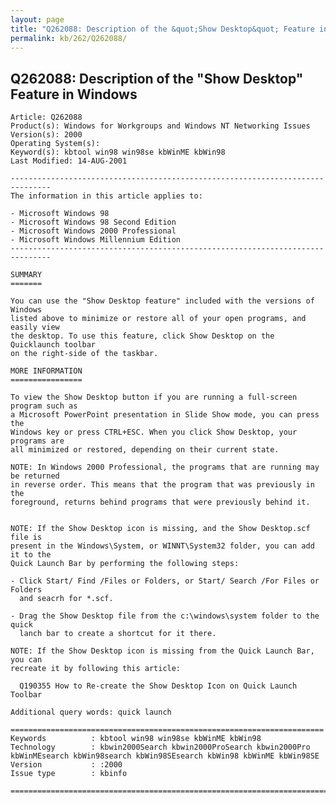 ```yaml
---
layout: page
title: "Q262088: Description of the &quot;Show Desktop&quot; Feature in Windows"
permalink: kb/262/Q262088/
---
```


## Q262088: Description of the &quot;Show Desktop&quot; Feature in Windows

	Article: Q262088
	Product(s): Windows for Workgroups and Windows NT Networking Issues
	Version(s): 2000
	Operating System(s): 
	Keyword(s): kbtool win98 win98se kbWinME kbWin98
	Last Modified: 14-AUG-2001
	
	-------------------------------------------------------------------------------
	The information in this article applies to:
	
	- Microsoft Windows 98 
	- Microsoft Windows 98 Second Edition 
	- Microsoft Windows 2000 Professional 
	- Microsoft Windows Millennium Edition 
	-------------------------------------------------------------------------------
	
	SUMMARY
	=======
	
	You can use the "Show Desktop feature" included with the versions of Windows
	listed above to minimize or restore all of your open programs, and easily view
	the desktop. To use this feature, click Show Desktop on the Quicklaunch toolbar
	on the right-side of the taskbar.
	
	MORE INFORMATION
	================
	
	To view the Show Desktop button if you are running a full-screen program such as
	a Microsoft PowerPoint presentation in Slide Show mode, you can press the
	Windows key or press CTRL+ESC. When you click Show Desktop, your programs are
	all minimized or restored, depending on their current state.
	
	NOTE: In Windows 2000 Professional, the programs that are running may be returned
	in reverse order. This means that the program that was previously in the
	foreground, returns behind programs that were previously behind it.
	
	
	NOTE: If the Show Desktop icon is missing, and the Show Desktop.scf file is
	present in the Windows\System, or WINNT\System32 folder, you can add it to the
	Quick Launch Bar by performing the following steps:
	
	- Click Start/ Find /Files or Folders, or Start/ Search /For Files or Folders
	  and seacrh for *.scf.
	
	- Drag the Show Desktop file from the c:\windows\system folder to the quick
	  lanch bar to create a shortcut for it there.
	
	NOTE: If the Show Desktop icon is missing from the Quick Launch Bar, you can
	recreate it by following this article:
	
	  Q190355 How to Re-create the Show Desktop Icon on Quick Launch Toolbar
	
	Additional query words: quick launch
	
	======================================================================
	Keywords          : kbtool win98 win98se kbWinME kbWin98 
	Technology        : kbwin2000Search kbwin2000ProSearch kbwin2000Pro kbWinMEsearch kbWin98search kbWin98SEsearch kbWin98 kbWinME kbWin98SE
	Version           : :2000
	Issue type        : kbinfo
	
	=============================================================================
	
